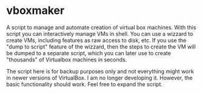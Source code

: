 # vboxmaker
A script to manage and automate creation of virtual box machines. With this script you can interactively manage VMs in shell. You can use a wizzard to create VMs, including features as raw access to disk, etc. If you use the "dump to script" feature of the wizzard, then the steps to create the VM will be dumped to a separate script, which you can later use to create "thousands" of Virtualbox machines in seconds.

The script here is for backup purposes only and not everything might work in newer versions of VirtualBox. I am no longer developing it. However, the basic functionality should work. Feel free to expand the script.
